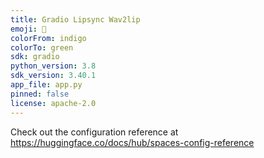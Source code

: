 ```yaml
---
title: Gradio Lipsync Wav2lip
emoji: 🐠
colorFrom: indigo
colorTo: green
sdk: gradio
python_version: 3.8
sdk_version: 3.40.1
app_file: app.py
pinned: false
license: apache-2.0
---
```


Check out the configuration reference at https://huggingface.co/docs/hub/spaces-config-reference
